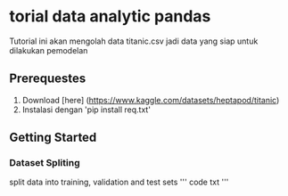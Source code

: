 # torial data analytic pandas

Tutorial ini akan mengolah data titanic.csv jadi data yang siap untuk dilakukan pemodelan

## Prerequestes

1. Download [here] (https://www.kaggle.com/datasets/heptapod/titanic)
2. Instalasi dengan 'pip install req.txt'

## Getting Started

### Dataset Spliting

split data into training, validation and test sets
''' code
txt
'''